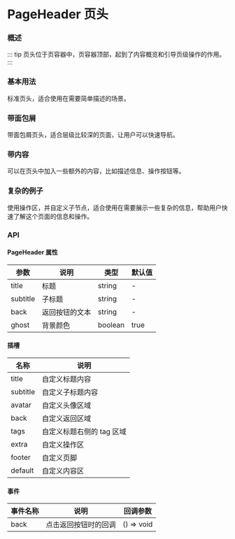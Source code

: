 # PageHeader 页头

### 概述

::: tip
页头位于页容器中，页容器顶部，起到了内容概览和引导页级操作的作用。
:::

### 基本用法

标准页头，适合使用在需要简单描述的场景。

<demo src="../demos/page-header/page-header-01-base.vue"></demo>

### 带面包屑

带面包屑页头，适合层级比较深的页面，让用户可以快速导航。

<demo src="../demos/page-header/page-header-02-breadcrumb.vue"></demo>

### 带内容

可以在页头中加入一些额外的内容，比如描述信息、操作按钮等。

<demo src="../demos/page-header/page-header-03-content.vue"></demo>

### 复杂的例子

使用操作区，并自定义子节点，适合使用在需要展示一些复杂的信息，帮助用户快速了解这个页面的信息和操作。

<demo src="../demos/page-header/page-header-04-complex.vue"></demo>

### API

#### PageHeader 属性

| 参数 | 说明 | 类型 | 默认值 |
| --- | --- | --- | --- |
| title | 标题 | string | - |
| subtitle | 子标题 | string | - |
| back | 返回按钮的文本 | string | - |
| ghost | 背景颜色 | boolean | true |

####  插槽

| 名称 | 说明 |
| --- | --- |
| title | 自定义标题内容 |
| subtitle | 自定义子标题内容 |
| avatar | 自定义头像区域 |
| back | 自定义返回区域 |
| tags | 自定义标题右侧的 tag 区域 |
| extra | 自定义操作区 |
| footer | 自定义页脚 |
| default | 自定义内容区 |

#### 事件

| 事件名称 | 说明 | 回调参数 |
| --- | --- | --- |
| back | 点击返回按钮时的回调 | () => void | 